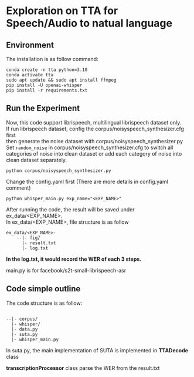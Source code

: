 # Exploration on TTA for Speech/Audio to natual language

## Environment
The installation is as follow command:
```
conda create -n tta python=3.10
conda activate tta
sudo apt update && sudo apt install ffmpeg
pip install -U openai-whisper
pip install -r requirements.txt
```


## Run the Experiment

Now, this code support librispeech, multilingual librispeech dataset only.   
If run librispeech dataset, config the corpus/noisyspeech_synthesizer.cfg first  
then generate the noise dataset with corpus/noisyspeech_synthesizer.py  
Set `random_noise` in corpus/noisyspeech_synthesizer.cfg to switch all categories of noise into clean dataset or add each category of noise into clean dataset separately.  
```
python corpus/noisyspeech_synthesizer.py
```

Change the config.yaml first (There are more details in config.yaml comment)

```
python whisper_main.py exp_name="<EXP_NAME>"
```
After running the code, the result will be saved under ex_data/<EXP_NAME>.  
In ex_data/<EXP_NAME>, file structure is as follow
```
ex_data/<EXP_NAME>-
    --|- fig/
      |- result.txt
      |- log.txt  
```
**In the log.txt, it would record the WER of each 3 steps.**

main.py is for facebook/s2t-small-librispeech-asr

## Code simple outline
The code structure is as follow:
```

--|- corpus/
  |- whisper/
  |- data.py
  |- suta.py
  |- whisper_main.py
```
In suta.py, the main implementation of SUTA is implemented in **TTADecode** class  

**transcriptionProcessor** class parse the WER from the result.txt
